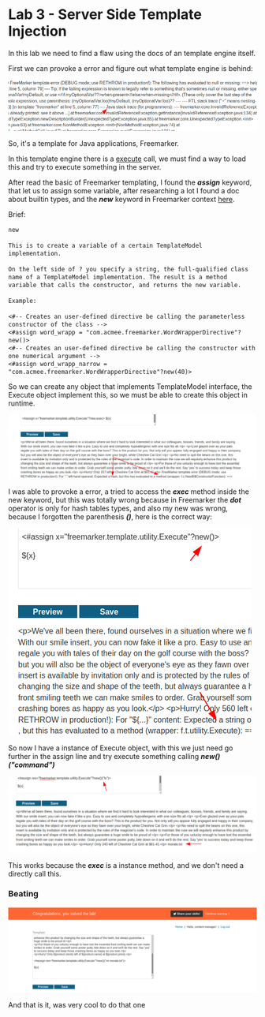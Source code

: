 # Lab 3 - Server Side Template Injection


In this lab we need to find a flaw using the docs of an template engine itself.




First we can provoke a error and figure out what template engine is behind:


![](screenshoots/identify.png)

So, it's a template for Java applications, Freemarker.


In this template engine there is a [execute](https://freemarker.apache.org/docs/api/freemarker/template/utility/Execute.html) call, we must find a way to load this and try to execute something in the server.

After read the basic of Freemarker templating, I found the ***assign*** keyword, that let us to assign some variable, after researching a lot I found a doc about builtin types, and the ***new*** keyword in Freemarker context [here](https://freemarker.apache.org/docs/ref_builtins_expert.html#ref_builtin_new).


Brief:
```
new

This is to create a variable of a certain TemplateModel implementation.

On the left side of ? you specify a string, the full-qualified class name of a TemplateModel implementation. The result is a method variable that calls the constructor, and returns the new variable.

Example:

<#-- Creates an user-defined directive be calling the parameterless constructor of the class -->
<#assign word_wrapp = "com.acmee.freemarker.WordWrapperDirective"?new()>
<#-- Creates an user-defined directive be calling the constructor with one numerical argument -->
<#assign word_wrapp_narrow = "com.acmee.freemarker.WordWrapperDirective"?new(40)>
```

So we can create any object that implements TemplateModel interface, the Execute object implement this, so we must be able to create this object in runtime.

![](screenshoots/createandfail.png)

I was able to provoke a error, a tried to access the ***exec*** method inside the new keyword, but this was totally wrong because in Freemarker the ***dot*** operator is only for hash tables types, and also my new was wrong, because I forgotten the parenthesis ***()***, here is the correct way:

![](screenshoots/correctWay.png)


So now I have a instance of Execute object, with this we just need go further in the assign line and try execute something calling ***new()("command")***


![](screenshoots/injection.png)


This works because the ***exec*** is a instance method, and we don't need a directly call this.

### Beating


![](screenshoots/solve.png)



And that is it, was very cool to do that one



